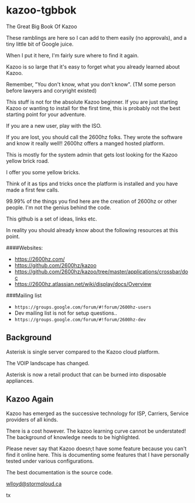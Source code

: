 kazoo-tgbbok
============

The Great Big Book Of Kazoo

These ramblings are here so I can add to them easily (no approvals), and a tiny little bit of Google juice. 

When I put it here, I'm fairly sure where to find it again.  

Kazoo is so large that it's easy to forget what you already learned about Kazoo.  

Remember, "You don't know, what you don't know". (TM some person before lawyers and coryright existed)

This stuff is not for the absolute Kazoo beginner.  If you are just starting Kazoo or wanting to install for the first time, this is probably not the best starting point for your adventure.

If you are a new user, play with the ISO.

If you are lost, you should call the 2600hz folks.  They wrote the software and know it really well!!  2600hz offers a manged hosted platform.

This is mostly for the system admin that gets lost looking for the Kazoo yellow brick road.  

I offer you some yellow bricks.

Think of it as tips and tricks once the platform is installed and you have made a first few calls.

99.99% of the things you find here are the creation of 2600hz or other people.   I'm not the genius behind the code.

This github is a set of ideas, links etc.

In reality you should already know about the following resources at this point.

####Websites:
* https://2600hz.com/
* https://github.com/2600hz/kazoo
* https://github.com/2600hz/kazoo/tree/master/applications/crossbar/doc
* https://2600hz.atlassian.net/wiki/display/docs/Overview

###Mailing list
* `https://groups.google.com/forum/#!forum/2600hz-users`
* Dev mailing list is not for setup questions..
* `https://groups.google.com/forum/#!forum/2600hz-dev`

## Background

Asterisk is single server compared to the Kazoo cloud platform.  

The VOIP landscape has changed.

Asterisk is now a retail product that can be burned into disposable appliances.

## Kazoo Again

Kazoo has emerged as the successive technology for ISP, Carriers, Service providers of all kinds.

There is a cost however.  The kazoo learning curve cannot be understated!  The background of knowledge needs to be highlighted. 

Please never say that Kazoo doesn;t have some feature because you can't find it online here.  This is documenting some features that I have personally tested under various configurations.

The best documentation is the source code.

wlloyd@stormqloud.ca

tx

